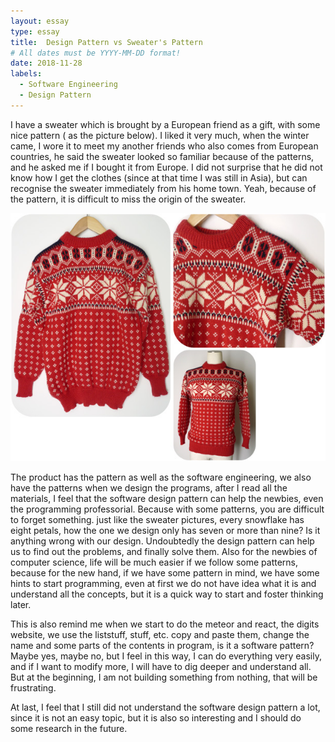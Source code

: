 ```yaml
---
layout: essay
type: essay
title:  Design Pattern vs Sweater's Pattern
# All dates must be YYYY-MM-DD format!
date: 2018-11-28
labels:
  - Software Engineering
  - Design Pattern
---
```


I have a sweater which is brought by a European friend as a gift, with some nice pattern ( as the picture below). I liked it very much, when the winter came, I wore it to meet my another friends who also comes from European countries, he said the sweater looked so familiar because of the patterns, and he asked me if I bought it from Europe. I did not surprise that he did not know how I get the clothes (since at that time I was still in Asia), but can recognise the sweater immediately from his home town. Yeah, because of the pattern, it is difficult to miss the origin of the sweater.

<img class="ui image" src="../images/sweater.jpg">

The product has the pattern as well as the software engineering, we also have the patterns when we design the programs, after I read all the materials, I feel that the software design pattern can help the newbies, even the programming professorial. Because with some patterns, you are difficult to forget something. just like the sweater pictures, every snowflake has eight petals, how the one we design only has seven or more than nine? Is it anything wrong with our design. Undoubtedly the design pattern can help us to find out the problems, and finally solve them. Also for the newbies of computer science, life will be much easier if we follow some patterns, because for the new hand, if we have some pattern in mind, we have some hints to start programming, even at first we do not have idea what it is and understand all the concepts, but it is a quick way to start and foster thinking later.

This is also remind me when we start to do the meteor and react, the digits website, we use the liststuff, stuff, etc. copy and paste them, change the name and some parts of the contents in program, is it a software pattern? Maybe yes, maybe no, but I feel in this way, I can do everything very easily, and if I want to modify more, I will have to dig deeper and understand all. But at the beginning, I am not building something from nothing, that will be frustrating.

At last, I feel that I still did not understand the software design pattern a lot, since it is not an easy topic, but it is also so interesting and I should do some research in the future.
